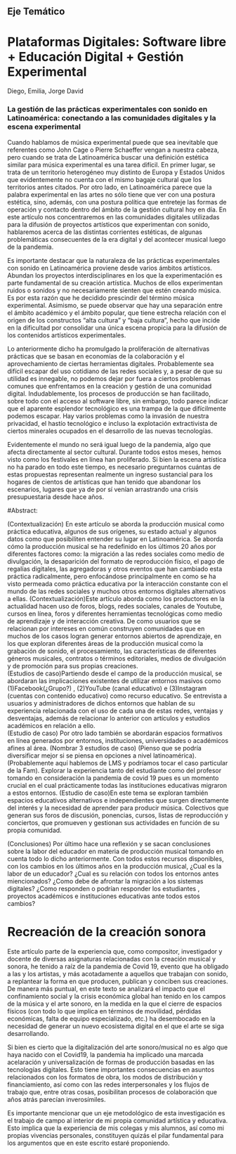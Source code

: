 ## Eje Temático

# Plataformas Digitales: Software libre +  Educación Digital + Gestión Experimental

Diego, Emilia, Jorge David


### La gestión de las prácticas experimentales con sonido en Latinoamérica: conectando a las comunidades digitales y la escena experimental 

Cuando hablamos de música experimental puede que sea inevitable que referentes como John Cage o Pierre Schaeffer vengan a nuestra cabeza, pero cuando se trata de Latinoamérica buscar una definición estética similar para música experimental es una tarea difícil. En primer lugar, se trata de un territorio heterogéneo muy distinto de Europa y Estados Unidos que evidentemente no cuenta con el mismo bagaje cultural que los territorios antes citados. Por otro lado, en Latinoamérica parece que la palabra experimental en las artes no sólo tiene que ver con una postura estética, sino, además, con una postura política que entreteje las formas de operación y contacto dentro del ámbito de la gestión cultural hoy en día. En este artículo nos concentraremos en las comunidades digitales utilizadas para la difusión de proyectos artísticos que experimentan con sonido, hablaremos acerca de las distintas corrientes estéticas, de algunas problemáticas consecuentes de la era digital y del acontecer musical luego de la pandemia. 

Es importante destacar que la naturaleza de las prácticas experimentales con sonido en Latinoamérica proviene desde varios ámbitos artísticos. Abundan los proyectos interdisciplinares en los que la experimentación es parte fundamental de su creación artística. Muchos de ellos experimentan ruidos o sonidos y no necesariamente sienten que estén creando música. Es por esta razón que he decidido prescindir del término música experimental. Asimismo, se puede observar que hay una separación entre el ámbito académico y el ámbito popular, que tiene estrecha relación con el origen de los constructos “alta cultura” y “baja cultura”, hecho que incide en la dificultad por consolidar una única escena propicia para la difusión de los contenidos artísticos experimentales. 


Lo anteriormente dicho ha promulgado la proliferación de alternativas prácticas que se basan en economías de la colaboración y el aprovechamiento de ciertas herramientas digitales. Probablemente sea difícil escapar del uso cotidiano de las redes sociales y, a pesar de que su utilidad es innegable, no podemos dejar por fuera a ciertos problemas comunes que enfrentamos en la creación y gestión de una comunidad digital. Indudablemente, los procesos de producción se han facilitado, sobre todo con el acceso al software libre, sin embargo, todo parece indicar que el aparente esplendor tecnológico es una trampa de la que difícilmente podemos escapar. Hay varios problemas como la invasión de nuestra privacidad, el hastío tecnológico e incluso la explotación extractivista de ciertos minerales ocupados en el desarrollo de las nuevas tecnologías. 

Evidentemente el mundo no será igual luego de la pandemia, algo que afecta directamente al sector cultural. Durante todos estos meses, hemos visto como los festivales en línea han proliferado. Si bien la escena artística no ha parado en todo este tiempo, es necesario preguntarnos cuántas de estas propuestas representan realmente un ingreso sustancial para los hogares de cientos de artísticas que han tenido que abandonar los escenarios, lugares que ya de por sí venían arrastrando una crisis presupuestaria desde hace años.  

#Abstract: 

(Contextualización) En este artículo se aborda la producción musical como práctica educativa, algunos de sus orígenes,  su estado actual y algunos datos como que posibiliten entender su lugar en Latinoamérica. Se aborda  cómo la producción musical se ha redefinido en los últimos 20 años por diferentes factores como: la migración a las redes sociales como medio de divulgación, la desaparición del formato de reproducción físico, el pago de regalías digitales, las agregadoras y otros eventos que han cambiado esta práctica radicalmente, pero enfocándose principalmente en como se ha visto permeada como  práctica educativa por la interacción constante con el mundo de las redes sociales y muchos otros entornos digitales alternativos a ellas. (Contextualización)Este artículo aborda como los productores en la actualidad hacen uso de foros, blogs, redes sociales, canales de Youtube, cursos en línea, foros y diferentes herramientas tecnológicas como medio de aprendizaje y de interacción creativa. De como usuarios que se relacionan por intereses en común construyen comunidades que en muchos de los casos logran generar entornos abiertos de aprendizaje, en los que exploran diferentes áreas de la producción musical como la grabación de sonido, el procesamiento, las características de diferentes géneros musicales, contratos o términos editoriales, medios de divulgación y de promoción para sus propias creaciones.    
(Estudios de caso)Partiendo desde el campo de la producción musical, se abordaran las implicaciones existentes de utilizar entornos masivos como (1)Facebook(¿Grupo?) , (2)YouTube (canal educativo) e (3)Instagram (cuentas con contenido educativo) como recurso educativo.  Se entrevista a usuarios y administradores de dichos entornos que hablan de su experiencia relacionada con el uso de cada una de estas redes, ventajas y desventajas, además de relacionar lo anterior con artículos y estudios académicos en relación a ello.   
(Estudio de caso) Por otro lado también se abordarán espacios formativos en línea generados por entornos, instituciones, universidades o académicos afines al área. (Nombrar 3 estudios de caso) (Pienso que se podría diversificar mejor si se piensa en opciones a nivel latinoamérica). (Probablemente aquí hablemos de LMS y podríamos tocar el caso particular de la Fam). Explorar la experiencia tanto del estudiante como del profesor tomando en consideración la pandemia de covid 19 pues es un momento crucial en el cual prácticamente todas las instituciones educativas migraron a estos entornos. 
(Estudio de caso)En este tema se exploran también espacios educativos alternativos e independientes que surgen directamente del interés y la necesidad de aprender para producir música. Colectivos que generan sus foros de discusión, ponencias, cursos, listas de reproducción y conciertos, que promueven y gestionan sus actividades en función de su propia comunidad. 

(Conclusiones) Por último hace una reflexión y se sacan conclusiones sobre la labor del educador en materia de producción musical tomando en cuenta todo lo dicho anteriormente. Con todos estos recursos disponibles, con los cambios en los últimos años en la producción musical, ¿Cual es la labor   de un educador? ¿Cual es su relación con todos los entornos antes miencionados? ¿Como debe de afrontar la migración a los sistemas digitales? ¿Como responden o podrían responder los estudiantes , proyectos académicos e instituciones educativas ante todos estos cambios? 

# Recreación de la creación sonora

Este artículo parte de la experiencia que, como compositor, investigador y docente de diversas asignaturas relacionadas con la creación musical y sonora, he tenido a raíz de la pandemia de Covid 19, evento que ha obligado a las y los artistas, y más acotadamente a aquellos que trabajan con sonido, a replantear la forma en que producen, publican y conciben sus creaciones. De manera más puntual, en este texto se analizará el impacto que el confinamiento social y la crisis económica global han tenido en los campos de la música y el arte sonoro, en la medida en la que el cierre de espacios físicos (con todo lo que implica en términos de movilidad, pérdidas económicas, falta de equipo especializado, etc.) ha desembocado en la necesidad de generar un nuevo ecosistema digital en el que el arte se siga desarrollando.

Si bien es cierto que la digitalización del arte sonoro/musical no es algo que haya nacido con el Covid19, la pandemia ha implicado una marcada acelaración y universalización de formas de producción basadas en las tecnologías digitales. Esto tiene importantes consecuencias en asuntos relacionados con los formatos de obra, los modos de distribución y financiamiento, así como con las redes interpersonales y los flujos de trabajo que, entre otras cosas, posibilitan procesos de colaboración que años atrás parecían inverosímiles. 

Es importante mencionar que un eje metodológico de esta investigación es el trabajo de campo al interior de mi propia comunidad artística y educativa. Esto implica que la experiencia de mis colegas y mis alumnos, así como mi propias vivencias personales, constituyen quizás el pilar fundamental para los argumentos que en este escrito estaré proponiendo. 




